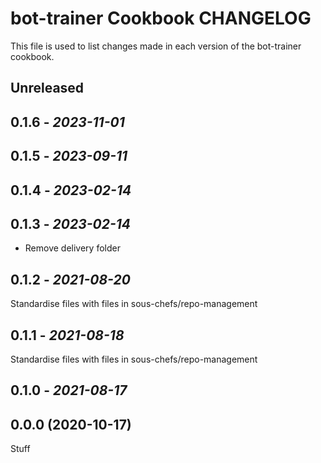 # bot-trainer Cookbook CHANGELOG

This file is used to list changes made in each version of the bot-trainer cookbook.

## Unreleased

## 0.1.6 - *2023-11-01*

## 0.1.5 - *2023-09-11*

## 0.1.4 - *2023-02-14*

## 0.1.3 - *2023-02-14*

- Remove delivery folder

## 0.1.2 - *2021-08-20*

Standardise files with files in sous-chefs/repo-management

## 0.1.1 - *2021-08-18*

Standardise files with files in sous-chefs/repo-management

## 0.1.0 - *2021-08-17*

## 0.0.0 (2020-10-17)

Stuff
